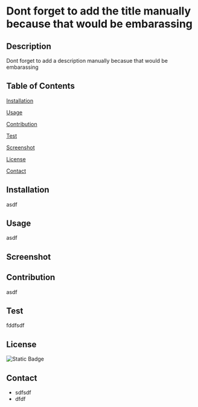 # Dont forget to add the title manually because that would be embarassing
## Description 
 Dont forget to add a description manually becasue that would be embarassing
## Table of Contents
[Installation](#installation)

[Usage](#usage)

[Contribution](#contribution)

[Test](#test)

[Screenshot](#screenshot)

[License](#license)

[Contact](#contact)

## Installation 
asdf
## Usage 
asdf
## Screenshot 
## Contribution 
asdf
## Test 
fddfsdf
## License 
![Static Badge](https://img.shields.io/badge/License-MIT-blue)
## Contact 
* sdfsdf
* dfdf